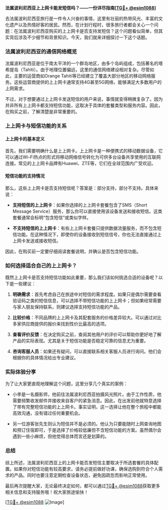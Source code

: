 **法属波利尼西亚上上网卡能发短信吗？——一份详尽指南[[TG💪+ @esim1088](https://t.me/s/esim1088)]**

去法属波利尼西亚旅行是一件令人兴奋的事情，这里有壮丽的热带风光、丰富的文化遗产以及热情好客的居民。然而，在计划行程时，很多旅行者都会关心一个问题：在法属波利尼西亚购买的上上网卡是否支持发短信？这个问题看似简单，但其实背后涉及不少细节和背景知识。今天，我们就来详细探讨一下这个话题。

### 法属波利尼西亚的通信网络概览

法属波利尼西亚是位于南太平洋的一个群岛地区，由多个岛屿组成，包括著名的塔希提岛（Tahiti）。由于地理位置偏远，这里的通信网络建设相对复杂。尽管如此，主要的运营商如Orange Tahiti等已经建立了覆盖大部分地区的移动网络服务。这些运营商提供的上上网卡通常支持4G甚至5G网络，能够满足大多数用户的上网需求。

不过，对于想要通过上上网卡发送短信的用户来说，事情就变得稍微复杂了。因为并非所有上上网卡都支持短信功能，这取决于具体的套餐类型和服务内容。因此，在购买之前，了解清楚是非常重要的。

### 上上网卡与短信功能的关系

#### 上上网卡的基本定义

首先，我们需要明确什么是上上网卡。上上网卡是一种便携式的移动数据设备，它可以通过Wi-Fi热点的形式将移动网络信号转化为可供多台设备共享使用的互联网连接。常见的上上网卡品牌有Huawei、ZTE等，它们在全球范围内广受欢迎。

#### 短信功能的支持情况

那么，这些上上网卡是否支持短信呢？答案是：部分支持，部分不支持。具体来说：

- **支持短信的上上网卡**：如果你选择的上上网卡套餐包含了SMS（Short Message Service）服务，那么你可以直接使用该设备发送和接收短信。这类套餐通常会标明“包含短信”或类似字样。
  
- **不支持短信的上上网卡**：有些上上网卡套餐只提供数据流量服务，而不包含短信功能。在这种情况下，即使你的设备接收到短信信号，你也无法直接通过上上网卡发送或接收短信。

因此，在购买前一定要仔细阅读套餐说明，并确认是否包含短信功能。

### 如何选择适合自己的上上网卡？

既然上上网卡是否支持短信功能如此重要，那么我们该如何挑选合适的设备呢？以下是一些建议：

1. **明确需求**：首先考虑自己在旅途中对短信的需求程度。如果只是偶尔需要查看验证码之类的短信信息，可以选择不带短信功能的上上网卡；但如果经常需要与家人朋友保持联系，则建议选择支持短信功能的产品。

2. **比较价格**：不同品牌的上上网卡及其配套服务的价格差异较大。可以通过对比多家供应商提供的报价来找到性价比最高的选项。

3. **查看评价反馈**：在决定购买之前，查阅其他用户的评价可以帮助你更好地了解产品的实际表现。尤其是关于短信功能是否稳定可靠的信息尤为重要。

4. **咨询客服人员**：如果还有疑问，可以直接联系相关客服人员进行询问。他们会根据你的具体情况给出专业建议。

### 实际体验分享

为了让大家更直观地理解这个问题，这里分享几个真实的案例：

- 小李是一名摄影师，他前往法属波利尼西亚拍摄风光照片。由于工作性质，他需要频繁收发邮件并接收来自客户的紧急消息。因此，在出发前他就特意选择了带有完整短信功能的上上网卡。事实证明，这一选择让他在整个旅程中都能高效沟通，没有错过任何重要机会。

- 另一位游客张先生则认为短信并不是必须的。他认为只要能随时上网查询地图和预订住宿即可，于是选择了价格较低廉但不含短信功能的方案。虽然偶尔会遇到一些小麻烦，但他觉得总体而言还是划算的。

### 总结

综上所述，法属波利尼西亚上的上网卡能否发短信主要取决于所选套餐的具体配置。如果你对短信功能有较高要求，请务必提前做好功课，确保选购到符合个人需求的产品。同时也要注意定期检查设备状态，避免因疏忽而影响正常使用。

最后再次提醒大家，无论最终决定如何，都可以通过[TG💪+ @esim1088](https://t.me/s/esim1088)获取更多相关信息和支持服务哦！祝大家旅途愉快！

[[TG💪+ @esim1088](https://t.me/s/esim1088) ![Image](https://i.postimg.cc/4NQfJmqS/Snipaste-2025-05-13-00-14-12.png)]